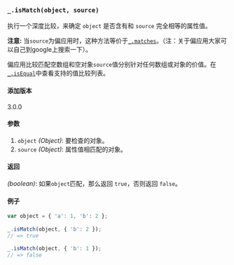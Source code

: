 ### `_.isMatch(object, source)`[​](#_ismatchobject-source "_ismatchobject-source的直接链接")

执行一个深度比较，来确定 `object` 是否含有和 `source` 完全相等的属性值。  
  
**注意:** 当`source`为偏应用时，这种方法等价于[`_.matches`](#matches)。（注：关于偏应用大家可以自己到google上搜索一下）。  
  
偏应用比较匹配空数组和空对象`source`值分别针对任何数组或对象的价值。在[`_.isEqual`](#isEqual)中查看支持的值比较列表。

#### 添加版本

3.0.0

#### 参数

1.  `object` _(Object)_: 要检查的对象。
2.  `source` _(Object)_: 属性值相匹配的对象。

#### 返回

_(boolean)_: 如果`object`匹配，那么返回 `true`，否则返回 `false`。

#### 例子

```js
var object = { 'a': 1, 'b': 2 };
 
_.isMatch(object, { 'b': 2 });
// => true
 
_.isMatch(object, { 'b': 1 });
// => false

```